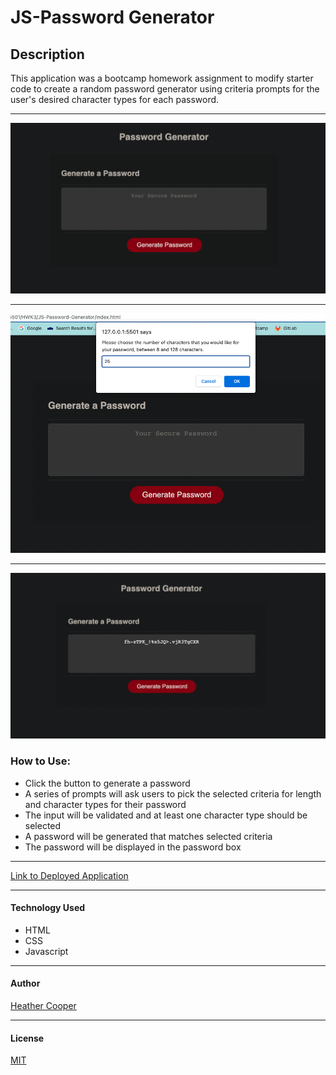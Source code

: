 # JS-Password Generator

## Description

This application was a bootcamp homework assignment to modify starter code to create a random password generator using criteria prompts for the user's desired character types for each password.

---

![app-demo1](images/app-demo1.png)

---
![app-prompt](images/user-prompt-demo.png)

---

![generated-password](images/generated-password.png)

### How to Use:
- Click the button to generate a password
- A series of prompts will ask users to pick the selected criteria for length and character types for their password
- The input will be validated and at least one character type should be selected
- A password will be generated that matches selected criteria
- The password will be displayed in the password box

---

[Link to Deployed Application](https://cheribc.github.io/JS-Password-Generator/)

---

#### Technology Used

- HTML
- CSS
- Javascript

--- 
#### Author

[Heather Cooper](https://github.com/cheribc)

--- 
#### License

[MIT](LICENSE)
